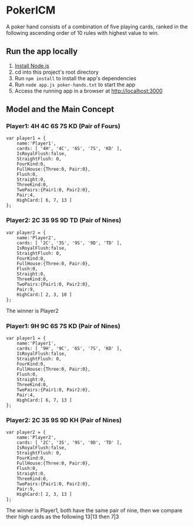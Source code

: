 # PokerICM
A poker hand consists of a combination of five playing cards, ranked in the following ascending order of 10 rules with highest value to win.

## Run the app locally

1. [Install Node.js][]
1. cd into this project's root directory
1. Run `npm install` to install the app's dependencies
1. Run `node app.js poker-hands.txt` to start the app
1. Access the running app in a browser at <http://localhost:3000>

[Install Node.js]: https://nodejs.org/en/download/

## Model and the Main Concept

### Player1: 4H 4C 6S 7S KD (Pair of Fours)
```
var player1 = {
    name:'Player1',
    cards: [ '4H', '4C', '6S', '7S', 'KD' ],
    IsRoyalFlush:false,
    StraightFlush: 0,
    FourKind:0,
    FullHouse:{Three:0, Pair:0},
    Flush:0,
    Straight:0,
    ThreeKind:0,
    TwoPairs:{Pair1:0, Pair2:0}, 
    Pair:4,
    HighCard:[ 6, 7, 13 ]
};
```
### Player2: 2C 3S 9S 9D TD (Pair of Nines)
```
var player2 = {
    name:'Player2',
    cards: [ '2C', '3S', '9S', '9D', 'TD' ],
    IsRoyalFlush:false,
    StraightFlush: 0,
    FourKind:0,
    FullHouse:{Three:0, Pair:0},
    Flush:0,
    Straight:0,
    ThreeKind:0,
    TwoPairs:{Pair1:0, Pair2:0}, 
    Pair:9,
    HighCard:[ 2, 3, 10 ]
};
```
The winner is Player2

### Player1: 9H 9C 6S 7S KD (Pair of Nines)
```
var player1 = {
    name:'Player1',
    cards: [ '9H', '9C', '6S', '7S', 'KD' ],
    IsRoyalFlush:false,
    StraightFlush: 0,
    FourKind:0,
    FullHouse:{Three:0, Pair:0},
    Flush:0,
    Straight:0,
    ThreeKind:0,
    TwoPairs:{Pair1:0, Pair2:0}, 
    Pair:4,
    HighCard:[ 6, 7, 13 ]
};
```
### Player2: 2C 3S 9S 9D KH (Pair of Nines)
```
var player2 = {
    name:'Player2',
    cards: [ '2C', '3S', '9S', '9D', 'TD' ],
    IsRoyalFlush:false,
    StraightFlush: 0,
    FourKind:0,
    FullHouse:{Three:0, Pair:0},
    Flush:0,
    Straight:0,
    ThreeKind:0,
    TwoPairs:{Pair1:0, Pair2:0}, 
    Pair:9,
    HighCard:[ 2, 3, 13 ]
};
```
The winner is Player1, both have the same pair of nine, then we compare their high cards as the following 13|13 then 7|3